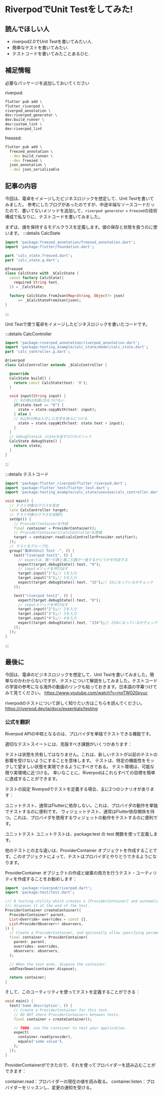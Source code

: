 # RiverpodでUnit Testをしてみた!

## 読んでほしい人
- riverpod2.0でUnit Testを書いてみたい人.
- 簡単なテストを書いてみたい.
- テストコードを書いてみたことあるひと.

## 補足情報
必要なパッケージを追加しておいてください

riverpod:
```bash
flutter pub add \
flutter_riverpod \
riverpod_annotation \
dev:riverpod_generator \
dev:build_runner \
dev:custom_lint \
dev:riverpod_lint
```

freezed:
```bash
flutter pub add \
  freezed_annotation \
  --dev build_runner \
  --dev freezed \
  json_annotation \
  --dev json_serializable
```

## 記事の内容
今回は、電卓をイメージしたビジネスロジックを想定して、Unit Testを書いてみました。
参考にしたブログがあったのですが、中途半端なソースコードだったので、書いてないメソッドを追加して、`riverpod generator` + `Freezed`の技術構成で私なりに、テストコードを書いてみました。

まずは、値を保持するモデルクラスを定義します。値の保存と状態を扱うのに使います。
:::details CalcState
```dart
import 'package:freezed_annotation/freezed_annotation.dart';
import 'package:flutter/foundation.dart';

part 'calc_state.freezed.dart';
part 'calc_state.g.dart';

@freezed
class CalcState with _$CalcState {
  const factory CalcState({
    required String text,
  }) = _CalcState;

  factory CalcState.fromJson(Map<String, Object?> json)
      => _$CalcStateFromJson(json);
}
```
:::

Unit Testで使う電卓をイメージしたビジネスロジックを書いたコードです。

:::details CalcController
```dart
import 'package:riverpod_annotation/riverpod_annotation.dart';
import 'package:testing_example/calc_state/model/calc_state.dart';
part 'calc_controller.g.dart';

@riverpod
class CalcController extends _$CalcController {

  @override
  CalcState build() {
    return const CalcState(text: '0');
  }

  void input(String input) {
    // 0の時は先頭に0をつけない
    if(state.text == "0") {
      state = state.copyWith(text: input);
    } else {
    // 0以外の時は入力した文字を後ろにつける
      state = state.copyWith(text: state.text + input);
    }
  }
  // debugStateは、stateを返すだけのメソッド
  CalcState debugState() {
    return state;
  }
}
```
:::

:::details テストコード
```dart
import 'package:flutter_riverpod/flutter_riverpod.dart';
import 'package:flutter_test/flutter_test.dart';
import 'package:testing_example/calc_state/usecase/calc_controller.dart';

void main() {
  // テスト対象のクラスを宣言
  late CalcController target;
  // テスト対象のクラスを初期化
  setUp(() {
    // ProviderContainerを作成
    final container = ProviderContainer();
    // ProviderContainerにCalcControllerを登録
    target = container.read(calcControllerProvider.notifier);
  });
  // テストをグループ化
  group("電卓のUnit Test -", () {
    test("riverpod test1", () {
      // expectは、第一引数と第二引数が一致するかどうかを判定する
      expect(target.debugState().text, "0");
      // inputメソッドを呼び出す
      target.input("1");// 1を入力
      target.input("5");// 5を入力
      expect(target.debugState().text, "15");// 15になっているかチェック
    });

    test("riverpod test2", () {
      expect(target.debugState().text, "0");
      // inputメソッドを呼び出す
      target.input("2");// 2を入力
      target.input("3");// 3を入力
      target.input("4");// 4を入力
      expect(target.debugState().text, "234");// 234になっているかチェック
    });
  });
}
```
:::

## 最後に
今回は、電卓のビジネスロジックを想定して、Unit Testを書いてみました。簡単なのかわからないですが、テストについて解説をしてみました。テストコードの学習の参考になる海外の動画のリンクも貼っておきます。日本語の字幕つけてみて見てください。
https://www.youtube.com/watch?v=mxTW020pyuc

riverpodのテストについて詳しく知りたい方はこちらを読んでください。
https://riverpod.dev/ja/docs/essentials/testing

### 公式を翻訳
Riverpod APIの中核となるのは、プロバイダを単独でテストできる機能です。

適切なテストスイートには、克服すべき課題がいくつかあります：

テストは状態を共有してはなりません。これは、新しいテストが以前のテストの影響を受けないようにすることを意味します。
テストは、特定の機能性をモックして望ましい状態を実現できるようにすべきである。
テスト環境は、可能な限り実環境に近づける。
幸いなことに、Riverpodはこれらすべての目標を簡単に達成することができます。

テストの設定
Riverpodでテストを定義する場合、主に2つのシナリオがあります：

ユニットテスト、通常はFlutterに依存しない。これは、プロバイダの動作を単独でテストするのに便利です。
ウィジェットテスト、通常はFlutter依存関係を持つ。これは、プロバイダを使用するウィジェットの動作をテストするのに便利です。

ユニットテスト
ユニットテストは、package:test の test 関数を使って定義します。

他のテストとの主な違いは、ProviderContainer オブジェクトを作成することです。このオブジェクトによって、テストはプロバイダとやりとりできるようになります。

ProviderContainer オブジェクトの作成と破棄の両方を行うテスト・ユーティリティを作成することをお勧めします：
```dart
import 'package:riverpod/riverpod.dart';
import 'package:test/test.dart';

/// A testing utility which creates a [ProviderContainer] and automatically
/// disposes it at the end of the test.
ProviderContainer createContainer({
  ProviderContainer? parent,
  List<Override> overrides = const [],
  List<ProviderObserver>? observers,
}) {
  // Create a ProviderContainer, and optionally allow specifying parameters.
  final container = ProviderContainer(
    parent: parent,
    overrides: overrides,
    observers: observers,
  );

  // When the test ends, dispose the container.
  addTearDown(container.dispose);

  return container;
}
```
そして、このユーティリティを使ってテストを定義することができる：
```dart
void main() {
  test('Some description', () {
    // Create a ProviderContainer for this test.
    // DO NOT share ProviderContainers between tests.
    final container = createContainer();

    // TODO: use the container to test your application.
    expect(
      container.read(provider),
      equals('some value'),
    );
  });
}
```

ProviderContainerができたので、それを使ってプロバイダーを読み込むことができます：

container.read：プロバイダーの現在の値を読み取る。
container.listen：プロバイダーをリッスンし、変更の通知を受ける。
